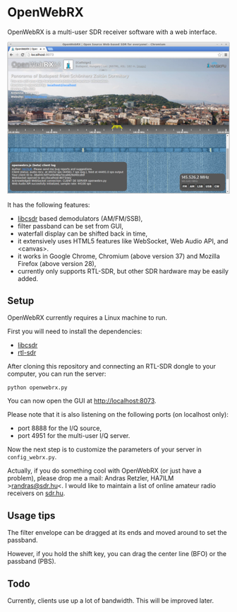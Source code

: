 OpenWebRX
=========

OpenWebRX is a multi-user SDR receiver software with a web interface.

![OpenWebRX](/screenshot.jpg?raw=true)

It has the following features:

- <a href="https://github.com/simonyiszk/csdr">libcsdr</a> based demodulators (AM/FM/SSB),
- filter passband can be set from GUI,
- waterfall display can be shifted back in time,
- it extensively uses HTML5 features like WebSocket, Web Audio API, and &lt;canvas&gt;.
- it works in Google Chrome, Chromium (above version 37) and Mozilla Firefox (above version 28),
- currently only supports RTL-SDR, but other SDR hardware may be easily added.

## Setup

OpenWebRX currently requires a Linux machine to run. 

First you will need to install the dependencies:

- <a href="https://github.com/simonyiszk/csdr">libcsdr</a>
- <a href="http://sdr.osmocom.org/trac/wiki/rtl-sdr">rtl-sdr</a>

After cloning this repository and connecting an RTL-SDR dongle to your computer, you can run the server:

	python openwebrx.py

You can now open the GUI at <a href="http://localhost:8073">http://localhost:8073</a>.

Please note that it is also listening on the following ports (on localhost only):

- port 8888 for the I/Q source,
- port 4951 for the multi-user I/Q server.

Now the next step is to customize the parameters of your server in `config_webrx.py`.

Actually, if you do something cool with OpenWebRX (or just have a problem), please drop me a mail: Andras Retzler, HA7ILM &gt;randras@sdr.hu&lt;.
I would like to maintain a list of online amateur radio receivers on <a href="http://sdr.hu/">sdr.hu</a>.

## Usage tips

The filter envelope can be dragged at its ends and moved around to set the passband.

However, if you hold the shift key, you can drag the center line (BFO) or the passband (PBS).

## Todo

Currently, clients use up a lot of bandwidth. This will be improved later.
